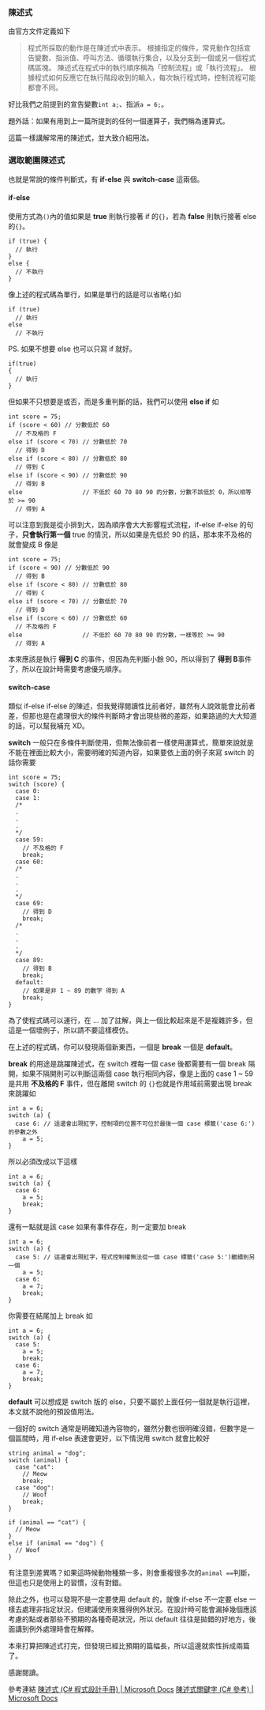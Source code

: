 ### 陳述式

由官方文件定義如下

>程式所採取的動作是在陳述式中表示。
>根據指定的條件，常見動作包括宣告變數、指派值、呼叫方法、循環執行集合，以及分支到一個或另一個程式碼區塊。
>陳述式在程式中的執行順序稱為「控制流程」或「執行流程」。
>根據程式如何反應它在執行階段收到的輸入，每次執行程式時，控制流程可能都會不同。

好比我們之前提到的宣告變數```int a;```、指派```a = 6;```。

題外話：如果有用到上一篇所提到的任何一個運算子，我們稱為運算式。

這篇一樣講解常用的陳述式，並大致介紹用法。

### 選取範圍陳述式

也就是常說的條件判斷式，有 **if-else** 與 **switch-case** 這兩個。

#### if-else

使用方式為```()```內的值如果是 **true** 則執行接著 if 的```{}```，若為 **false** 則執行接著 else 的```{}```。

```
if (true) {
  // 執行
}
else {
  // 不執行
}
```

像上述的程式碼為單行，如果是單行的話是可以省略```{}```如

```
if (true) 
  // 執行
else
  // 不執行
```

PS. 如果不想要 else 也可以只寫 if 就好。

```
if(true)
{
  // 執行
}
```

但如果不只想要是或否，而是多重判斷的話，我們可以使用 **else if** 如

```
int score = 75;
if (score < 60) // 分數低於 60
  // 不及格的 F
else if (score < 70) // 分數低於 70
  // 得到 D
else if (score < 80) // 分數低於 80
  // 得到 C
else if (score < 90) // 分數低於 90
  // 得到 B
else                 // 不低於 60 70 80 90 的分數，分數不該低於 0，所以相等於 >= 90
  // 得到 A
```

可以注意到我是從小排到大，因為順序會大大影響程式流程，if-else if-else 的句子，**只會執行第一個** true 的情況，所以如果是先低於 90 的話，那本來不及格的就會變成 B 像是

```
int score = 75;
if (score < 90) // 分數低於 90
  // 得到 B
else if (score < 80) // 分數低於 80
  // 得到 C
else if (score < 70) // 分數低於 70
  // 得到 D
else if (score < 60) // 分數低於 60
  // 不及格的 F
else                 // 不低於 60 70 80 90 的分數，一樣等於 >= 90
  // 得到 A
```

本來應該是執行 **得到 C** 的事件，但因為先判斷小餘 90，所以得到了 **得到 B**事件了，所以在設計時需要考慮優先順序。

#### switch-case

類似 if-else if-else 的陳述，但我覺得閱讀性比前者好，雖然有人說效能會比前者差，但那也是在處理很大的條件判斷時才會出現些微的差距，如果路過的大大知道的話，可以幫我補充 XD。

**switch** 一般只在多條件判斷使用，但無法像前者一樣使用運算式，簡單來說就是不能在裡面比較大小，需要明確的知道內容，如果要依上面的例子來寫 switch 的話你需要

```
int score = 75;
switch (score) {
  case 0:
  case 1:
  /*
  .
  .
  .
  */
  case 59:
    // 不及格的 F
    break;
  case 60:
  /*
  .
  .
  .
  */
  case 69:
    // 得到 D
    break;
  /*
  .
  .
  .
  */
  case 89:
    // 得到 B
    break;
  default:
    // 如果是非 1 ~ 89 的數字 得到 A
    break;
}
```

為了使程式碼可以運行，在 ... 加了註解，與上一個比較起來是不是複雜許多，但這是一個壞例子，所以請不要這樣模仿。

在上述的程式碼，你可以發現兩個新東西，一個是 **break** 一個是 **default**。

**break** 的用途是跳躍陳述式，在 switch 裡每一個 case 後都需要有一個 break 隔開，如果不隔開則可以判斷這兩個 case 執行相同內容，像是上面的 case 1 ~ 59 是共用 **不及格的 F** 事件，但在離開 switch 的 ```{}```也就是作用域前需要出現 break 來跳躍如

```
int a = 6;
switch (a) {
  case 6: // 這邊會出現紅字，控制項的位置不可位於最後一個 case 標籤('case 6:')的參數之外
    a = 5;
}
```

所以必須改成以下這樣

```
int a = 6;
switch (a) {
  case 6:
    a = 5;
    break;
}
```

還有一點就是該 case 如果有事件存在，則一定要加 break

```
int a = 6;
switch (a) {
  case 5: // 這邊會出現紅字，程式控制權無法從一個 case 標籤('case 5:')繼續到另一個
    a = 5;
  case 6:
    a = 7;
    break;
}
```

你需要在結尾加上 break 如

```
int a = 6;
switch (a) {
  case 5:
    a = 5;
    break;
  case 6:
    a = 7;
    break;
}
```

**default** 可以想成是 switch 版的 else，只要不屬於上面任何一個就是執行這裡，本文就不說他的預設值用法。

一個好的 switch 通常是明確知道內容物的，雖然分數也很明確沒錯，但數字是一個區間時，用 if-else 表達會更好，以下情況用 switch 就會比較好

```
string animal = "dog";
switch (animal) {
  case "cat":
    // Meow
    break;
  case "dog":
    // Woof
    break;  
}

if (animal == "cat") {
  // Meow
}
else if (animal == "dog") {
  // Woof
}
````
有注意到差異嗎？如果這時候動物種類一多，則會重複很多次的```animal ==```判斷，但這也只是使用上的習慣，沒有對錯。

除此之外，也可以發現不是一定要使用 default 的，就像 if-else 不一定要 else 一樣去處理非指定狀況，但建議使用來獲得例外狀況。在設計時可能會漏掉幾個應該考慮的點或者那些不預期的各種奇葩狀況，所以 default 往往是拋錯的好地方，後面講到例外處理時會在解釋。

本來打算把陳述式打完，但發現已經比預期的篇幅長，所以這邊就索性拆成兩篇了。

感謝閱讀。

參考連結
[陳述式 (C# 程式設計手冊) | Microsoft Docs]
[陳述式關鍵字 (C# 參考) | Microsoft Docs]

[陳述式 (C# 程式設計手冊) | Microsoft Docs]: https://docs.microsoft.com/zh-tw/dotnet/csharp/programming-guide/statements-expressions-operators/statements
[陳述式關鍵字 (C# 參考) | Microsoft Docs]: https://docs.microsoft.com/zh-tw/dotnet/csharp/language-reference/keywords/statement-keywords